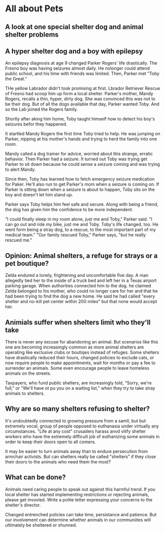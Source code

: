 # All about Pets

## A look at one special shelter dog and animal shelter problems

## A hyper shelter dog and a boy with epilepsy

An epilepsy diagnosis at age 9 changed Parker Rogers' life drastically. The Fresno boy was having seizures almost daily. He nolonger could attend public school, and his time with friends was limited. Then, Parker met "Toby the Great."

THe yellow Labrador didn't took promising at first. Lbrador Retriever Rescue of Fresno had scoop him up form a local shelter. Parker's mother, Mandy Rogers, recalls a thin, hyper, dirty dog. She was convinced this was not to be their dog. But of all the dogs available that day, Parker wanted Toby. And so the Lab joined the Rogers family.

Shortly after aking him home, Toby taught himself how to detect his boy's seizures befor they happened.

It startled Mandy Rogers the first time Toby tried to help. He was jumping on Parker, nipping at his mother's hands and trying to herd the family into one room.

Mandy called a dog trainer for advice, worried about this strange, erratic behavior. Then Parker had a seizure. It turned out Toby was trying get Parker to sit down because he could sense a seizure coming and was trying to alert Mandy.

Since then, Toby has learned how to fetch emergency seizure medication for Paker. He'll also run to get Parker's mom when a seizure is coming on. If Parker is sitting down when a seizure is about to happen, Toby sits on the boy and doesn't let him stand up.

Parker says Toby helps him feel safe and secure. Along with being a friend, the dog has given him the confidence to be more independent.


"I could finally sleep in my room alone, just me and Toby," Parker said. "I can go out and ride my bike, just me and Toby. Toby's life changed, too. He went form being a stray dog, to a rescue, to the most important part of my medical team."
"Our family rescued Toby," Parker says, "but he really rescued me."

## Opinion: Animal shelters, a refuge for strays or a pet boutique?



Zelda endured a lonely, frightening and uncomfortable five day. A man allegedly tied her to the inside of a truck bed and left her in a Texas airport parking garage. When authorities connected him to the dog. he claimed Zelda belonged to his mother, who could no longer care for her and that he had been trying to find the dog a new home. He said he had called "every shelter and no-kill pet center within 200 miles" but that none would accept her.

## Animials suffer when shelters limit who they'll take

There is never any excuse for abandoning an animal. But scenarios like this one are becoming increasingly common as more animal shelters are operating like exclusive clubs or boutiqes instead of refuges. Some shelters have drastically reduced their hours, changed policies to exclude cats, or now require people to make appointments, wait for months or pay a fee to surrender an animals. Some even encourage people to leave homeless animals on the streets.

Taxpayers, who fund public shelters, are increasingly told, "Sorry, we're full," or "We'll have ot pu you on a waiting list," when they try to take stray animals to shelters.


## Why are so many shelters refusing to shelter?

It's undoubtedly connected to growing pressure from a samll, but but extremely vocal, group of people opposed to euthanasia under virtually any circumstances. "Life  at any cost" crusaders harass anvd vilify shelter workers who have the extremely difficult job of euthanizing some animals in order to keep their doors open to all comers.

It may be easier to turn animals away than to endure persecution from armchair activists. But can shelters really be called "shelters" if they close their doors to the animals who need them the most?

## What can be done?

Animals need caring people to speak out against this harmful trend. If you local shelter has started implementing  restrictions or rejecting animals, please get invovled. Write a polite letter expressing your concerns to the shelter's director.

Changed entrenched policies can take time, persistance and patience. But our involvement can determine whether animals in our communiites will ultimately be sheltered or shunned.
